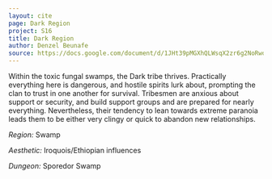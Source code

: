 ```yaml
---
layout: cite
page: Dark Region
project: S16
title: Dark Region
author: Denzel Beunafe
source: https://docs.google.com/document/d/1JHt39pMGXhQLWsqX2zr6g2NoRwodMRkLx43RGFzTqh8/edit?usp=sharing
---
```

Within the toxic fungal swamps, the Dark tribe thrives. Practically everything here is dangerous, and hostile spirits lurk about, prompting the clan to trust in one another for survival. Tribesmen are anxious about support or security, and build support groups and are prepared for nearly everything. Nevertheless, their tendency to lean towards extreme paranoia leads them to be either very clingy or quick to abandon new relationships.

*Region:* Swamp

*Aesthetic:* Iroquois/Ethiopian influences

*Dungeon:* Sporedor Swamp
